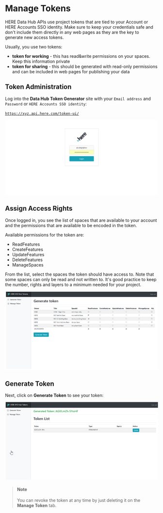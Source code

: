 # Manage Tokens

HERE Data Hub APIs use project tokens that are tied to your Account or HERE Accounts SSO identity. Make sure to keep your credentials safe and don't include them directly in any web pages as they are the key to generate new access tokens.

Usually, you use two tokens:

* **token for working** - this has read&write permissions on your spaces. Keep this information private
* **token for sharing** - this should be generated with read-only permissions and can be included in web pages for publishing your data

## Token Administration

Log into the **Data Hub Token Generator** site with your `Email address` and `Password` or `HERE Accounts SSO identity`:

[`https://xyz.api.here.com/token-ui/`](https://xyz.api.here.com/token-ui/)

[![Login Screen](images/start-token-login.png)](https://xyz.api.here.com/token-ui/)

## Assign Access Rights

Once logged in, you see the list of spaces that are available to your account and the permissions that are available to be encoded in the token.

Available permissions for the token are:

* ReadFeatures
* CreateFeatures
* UpdateFeatures
* DeleteFeatures
* ManageSpaces

From the list, select the spaces the token should have access to. Note that some spaces can only be read and not written to.
It's good practice to keep the number, rights and layers to a minimum needed for your project.

![Assign Rights](images/generate-tokens.png)

## Generate Token

Next, click on **Generate Token** to see your token:

![List of Generated Tokens](images/token-list.png)

> #### Note
>
> You can revoke the token at any time by just deleting it on the **Manage Token** tab.
